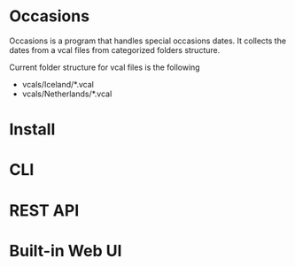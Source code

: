 # Occasions
Occasions is a program that handles special occasions dates. It collects the dates from a vcal files from categorized folders structure.


Current folder structure for vcal files is the following
* vcals/Iceland/*.vcal
* vcals/Netherlands/*.vcal

# Install

# CLI

# REST API

# Built-in Web UI
